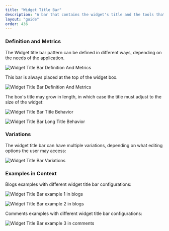 ```yaml
---
title: "Widget Title Bar"
description: "A bar that contains the widget's title and the tools that affect the widget."
layout: "guide"
order: 436
---
```


### Definition and Metrics

The Widget title bar pattern can be defined in different ways, depending on the needs of the application.

![Widget Title Bar Definition And Metrics](/images/lexicon/sites/WidgetTitleBarWidgetTitle.jpg)

This bar is always placed at the top of the widget box.

![Widget Title Bar Definition And Metrics](/images/lexicon/sites/WidgetTitleBarPortletTitle.jpg)

The box's title may grow in length, in which case the title must adjust to the size of the widget:

![Widget Title Bar Title Behavior](/images/lexicon/sites/WidgetTitleBarTitleBehavior.jpg)

![Widget Title Bar Long Title Behavior](/images/lexicon/sites/WidgetTitleBarLongTitleBehavior.jpg)

### Variations

The widget title bar can have multiple variations, depending on what editing options the user may access:

![Widget Title Bar Variations](/images/lexicon/sites/WidgetTitleBarVariations.jpg)

### Examples in Context

Blogs examples with different widget title bar configurations:

![Widget Title Bar example 1 in blogs](/images/lexicon/sites/WidgetTitleBarBlogsExample1.jpg)

![Widget Title Bar example 2 in blogs](/images/lexicon/sites/WidgetTitleBarBlogsExample2.jpg)

Comments examples with different widget title bar configurations:

![Widget Title Bar example 3 in comments](/images/lexicon/sites/WidgetTitleBarCommentsExample1.jpg)